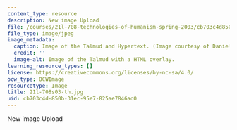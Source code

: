 ```yaml
---
content_type: resource
description: New image Upload
file: /courses/21l-708-technologies-of-humanism-spring-2003/cb703c4d850b31ec95e7825ae7846ad0_21l-708s03-th.jpg
file_type: image/jpeg
image_metadata:
  caption: Image of the Talmud and Hypertext. (Image courtesy of Daniel Bersak.)
  credit: ''
  image-alt: Image of the Talmud with a HTML overlay.
learning_resource_types: []
license: https://creativecommons.org/licenses/by-nc-sa/4.0/
ocw_type: OCWImage
resourcetype: Image
title: 21l-708s03-th.jpg
uid: cb703c4d-850b-31ec-95e7-825ae7846ad0
---
```

New image Upload